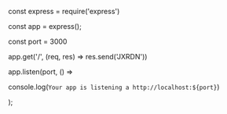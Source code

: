const express = require('express')

const app = express();

const port = 3000



app.get('/', (req, res) => res.send('JXRDN'))



app.listen(port, () =>

console.log(`Your app is listening a http://localhost:${port}`)

);
